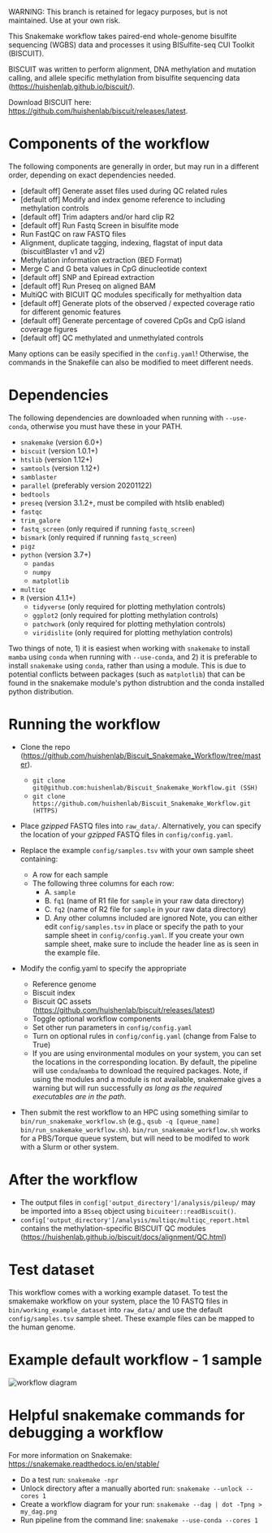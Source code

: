 WARNING: This branch is retained for legacy purposes, but is not maintained. Use at your own risk.

This Snakemake workflow takes paired-end whole-genome bisulfite sequencing (WGBS) data and processes it using
BISulfite-seq CUI Toolkit (BISCUIT).

BISCUIT was written to perform alignment, DNA methylation and mutation calling, and allele specific methylation from
bisulfite sequencing data (https://huishenlab.github.io/biscuit/).

Download BISCUIT here: https://github.com/huishenlab/biscuit/releases/latest.

# Components of the workflow
The following components are generally in order, but may run in a different order, depending on exact dependencies
needed.
  + [default off] Generate asset files used during QC related rules
  + [default off] Modify and index genome reference to including methylation controls
  + [default off] Trim adapters and/or hard clip R2
  + [default off] Run Fastq Screen in bisulfite mode
  + Run FastQC on raw FASTQ files
  + Alignment, duplicate tagging, indexing, flagstat of input data (biscuitBlaster v1 and v2)
  + Methylation information extraction (BED Format)
  + Merge C and G beta values in CpG dinucleotide context
  + [default off] SNP and Epiread extraction
  + [default off] Run Preseq on aligned BAM
  + MultiQC with BICUIT QC modules specifically for methyaltion data
  + [default off] Generate plots of the observed / expected coverage ratio for different genomic features
  + [default off] Generate percentage of covered CpGs and CpG island coverage figures
  + [default off] QC methylated and unmethylated controls

Many options can be easily specified in the `config.yaml`! Otherwise, the commands in the Snakefile can also be modified
to meet different needs.

# Dependencies

The following dependencies are downloaded when running with `--use-conda`, otherwise you must have these in your PATH.
  + `snakemake` (version 6.0+)
  + `biscuit` (version 1.0.1+)
  + `htslib` (version 1.12+)
  + `samtools` (version 1.12+)
  + `samblaster`
  + `parallel` (preferably version 20201122)
  + `bedtools`
  + `preseq` (version 3.1.2+, must be compiled with htslib enabled)
  + `fastqc`
  + `trim_galore`
  + `fastq_screen` (only required if running `fastq_screen`)
  + `bismark` (only required if running `fastq_screen`)
  + `pigz`
  + `python` (version 3.7+)
    + `pandas`
    + `numpy`
    + `matplotlib`
  + `multiqc`
  + `R` (version 4.1.1+)
    + `tidyverse` (only required for plotting methylation controls)
    + `ggplot2` (only required for plotting methylation controls)
    + `patchwork` (only required for plotting methylation controls)
    + `viridislite` (only required for plotting methylation controls)

Two things of note, 1) it is easiest when working with `snakemake` to install `mamba` using `conda` when running with
`--use-conda`, and 2) it is preferable to install `snakemake` using `conda`, rather than using a module. This is due to
potential conflicts between packages (such as `matplotlib`) that can be found in the snakemake module's python
distrubtion and the conda installed python distribution.

# Running the workflow
+ Clone the repo (https://github.com/huishenlab/Biscuit_Snakemake_Workflow/tree/master).
  + `git clone git@github.com:huishenlab/Biscuit_Snakemake_Workflow.git (SSH)`
  + `git clone https://github.com/huishenlab/Biscuit_Snakemake_Workflow.git (HTTPS)`
   

+ Place *gzipped* FASTQ files into `raw_data/`. Alternatively, you can specify the location of your *gzipped* FASTQ
files in `config/config.yaml`.

+ Replace the example `config/samples.tsv` with your own sample sheet containing:
  + A row for each sample
  + The following three columns for each row:
    + A. `sample`
    + B. `fq1` (name of R1 file for `sample` in your raw data directory)
    + C. `fq2` (name of R2 file for `sample` in your raw data directory)
    + D. Any other columns included are ignored
Note, you can either edit `config/samples.tsv` in place or specify the path to your sample sheet in
`config/config.yaml`. If you create your own sample sheet, make sure to include the header line as is seen in the
example file.

+ Modify the config.yaml to specify the appropriate
  + Reference genome
  + Biscuit index
  + Biscuit QC assets (https://github.com/huishenlab/biscuit/releases/latest)
  + Toggle optional workflow components
  + Set other run parameters in `config/config.yaml`
  + Turn on optional rules in `config/config.yaml` (change from False to True)
  + If you are using environmental modules on your system, you can set the locations in the corresponding location. By
  default, the pipeline will use `conda`/`mamba` to download the required packages. Note, if using the modules and a
  module is not available, snakemake gives a warning but will run successfully *as long as the required executables are
  in the path*.

+ Then submit the rest workflow to an HPC using something similar to `bin/run_snakemake_workflow.sh` (e.g.,
`qsub -q [queue_name] bin/run_snakemake_workflow.sh`). `bin/run_snakemake_workflow.sh` works for a PBS/Torque queue
system, but will need to be modifed to work with a Slurm or other system.

# After the workflow

+ The output files in `config['output_directory']/analysis/pileup/` may be imported into a `BSseq` object using
`bicuiteer::readBiscuit()`.
+ `config['output_directory']/analysis/multiqc/multiqc_report.html` contains the methylation-specific BISCUIT QC modules
(https://huishenlab.github.io/biscuit/docs/alignment/QC.html)

# Test dataset

This workflow comes with a working example dataset. To test the smakemake workflow on your system, place the 10
FASTQ files in `bin/working_example_dataset` into `raw_data/` and use the default `config/samples.tsv` sample sheet.
These example files can be mapped to the human genome.

# Example default workflow - 1 sample
![workflow diagram](bin/DAGs/dag.png)


# Helpful snakemake commands for debugging a workflow
For more information on Snakemake: https://snakemake.readthedocs.io/en/stable/

  + Do a test run: `snakemake -npr`
  + Unlock directory after a manually aborted run: `snakemake --unlock --cores 1`
  + Create a workflow diagram for your run: `snakemake --dag | dot -Tpng > my_dag.png`
  + Run pipeline from the command line: `snakemake --use-conda --cores 1`
